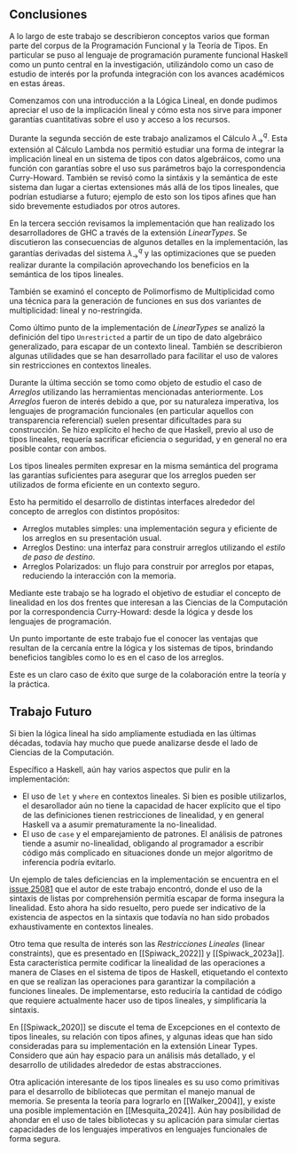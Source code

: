 ## Conclusiones
A lo largo de este trabajo se describieron conceptos varios que forman parte del corpus de la Programación Funcional y la Teoría de Tipos. En particular se puso al lenguaje de programación puramente funcional Haskell como un punto central en la investigación, utilizándolo como un caso de estudio de interés por la profunda integración con los avances académicos en estas áreas.

Comenzamos con una introducción a la Lógica Lineal, en donde pudimos apreciar el uso de la implicación lineal y cómo esta nos sirve para imponer garantías cuantitativas sobre el uso y acceso a los recursos.

Durante la segunda sección de este trabajo analizamos el Cálculo $\lambda_{\rightarrow}^q$. Esta extensión al Cálculo Lambda nos permitió estudiar una forma de integrar la implicación lineal en un sistema de tipos con datos algebráicos, como una función con garantías sobre el uso sus parámetros bajo la correspondencia Curry-Howard. También se revisó como la sintáxis y la semántica de este sistema dan lugar a ciertas extensiones más allá de los tipos lineales, que podrían estudiarse a futuro; ejemplo de esto son los tipos afines que han sido brevemente estudiados por otros autores.

En la tercera sección revisamos la implementación que han realizado los desarrolladores de GHC a través de la extensión *LinearTypes*. Se discutieron las consecuencias de algunos detalles en la implementación, las garantías derivadas del sistema $\lambda_{\rightarrow}^q$ y las optimizaciones que se pueden realizar durante la compilación aprovechando los beneficios en la semántica de los tipos lineales.

También se examinó el concepto de Polimorfismo de Multiplicidad como una técnica para la generación de funciones en sus dos variantes de multiplicidad: lineal y no-restringida.

Como último punto de la implementación de *LinearTypes* se analizó la definición del tipo `Unrestricted` a partir de un tipo de dato algebráico generalizado, para escapar de un contexto lineal. También se describieron algunas utilidades que se han desarrollado para facilitar el uso de valores sin restricciones en contextos lineales.

Durante la última sección se tomo como objeto de estudio el caso de *Arreglos* utilizando las herramientas mencionadas anteriormente. Los *Arreglos* fueron de interés debido a que, por su naturaleza imperativa, los lenguajes de programación funcionales (en particular aquellos con transparencia referencial) suelen presentar dificultades para su construcción. Se hizo explícito el hecho de que Haskell, previo al uso de tipos lineales, requería sacrificar eficiencia o seguridad, y en general no era posible contar con ambos.

Los tipos lineales permiten expresar en la misma semántica del programa las garantías suficientes para asegurar que los arreglos pueden ser utilizados de forma eficiente en un contexto seguro.

Esto ha permitido el desarrollo de distintas interfaces alrededor del concepto de arreglos con distintos propósitos:
- Arreglos mutables simples: una implementación segura y eficiente de los arreglos en su presentación usual.
- Arreglos Destino: una interfaz para construir arreglos utilizando el *estilo de paso de destino*.
- Arreglos Polarizados: un flujo para construir por arreglos por etapas, reduciendo la interacción con la memoria.

Mediante este trabajo se ha logrado el objetivo de estudiar el concepto de linealidad en los dos frentes que interesan a las Ciencias de la Computación por la correspondencia Curry-Howard: desde la lógica y desde los lenguajes de programación.

Un punto importante de este trabajo fue el conocer las ventajas que resultan de la cercanía entre la lógica y los sistemas de tipos, brindando beneficios tangibles como lo es en el caso de los arreglos.

Este es un claro caso de éxito que surge de la colaboración entre la teoría y la práctica.

## Trabajo Futuro

Si bien la lógica lineal ha sido ampliamente estudiada en las últimas décadas, todavía hay mucho que puede analizarse desde el lado de Ciencias de la Computación.

Específico a Haskell, aún hay varios aspectos que pulir en la implementación:
- El uso de `let` y `where` en contextos lineales. Si bien es posible utilizarlos, el desarollador aún no tiene la capacidad de hacer explícito que el tipo de las definiciones tienen restricciones de linealidad, y en general Haskell va a asumir prematuramente la no-linealidad.
- El uso de `case` y el emparejamiento de patrones. El análisis de patrones tiende a asumir no-linealidad, obligando al programador a escribir código más complicado en situaciones donde un mejor algoritmo de inferencia podría evitarlo.

Un ejemplo de tales deficiencias en la implementación se encuentra en el [issue 25081](https://gitlab.haskell.org/ghc/ghc/-/issues/25081) que el autor de este trabajo encontró, donde el uso de la sintaxis de listas por comprehensión permitía escapar de forma insegura la linealidad. Esto ahora ha sido resuelto, pero puede ser indicativo de la existencia de aspectos en la sintaxis que todavía no han sido probados exhaustivamente en contextos lineales.

Otro tema que resulta de interés son las *Restricciones Lineales* (linear constraints), que es presentado en  [[Spiwack_2022]] y [[Spiwack_2023a]]. Esta característica permite codificar la linealidad de las operaciones a manera de Clases en el sistema de tipos de Haskell, etiquetando el contexto en que se realizan las operaciones para garantizar la compilación a funciones lineales. De implementarse, esto reduciría la cantidad de código que requiere actualmente hacer uso de tipos lineales, y simplificaría la sintaxis.

En [[Spiwack_2020]] se discute el tema de Excepciones en el contexto de tipos lineales, su relación con tipos afines, y algunas ideas que han sido consideradas para su implementación en la extensión Linear Types. Considero que aún hay espacio para un análisis más detallado, y el desarrollo de utilidades alrededor de estas abstracciones.

Otra aplicación interesante de los tipos lineales es su uso como primitivas para el desarrollo de bibliotecas que permitan el manejo manual de memoria. Se presenta la teoría para lograrlo en  [[Walker_2004]], y existe una posible implementación en [[Mesquita_2024]]. Aún hay posibilidad de ahondar en el uso de tales bibliotecas y su aplicación para simular ciertas capacidades de los lenguajes imperativos en lenguajes funcionales de forma segura.
